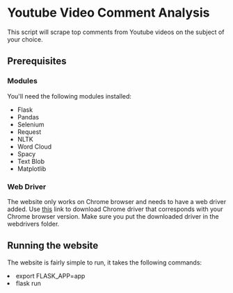 # Youtube Video Comment Analysis

This script will scrape top comments from Youtube videos on the subject of your choice. 


## Prerequisites 

### Modules

You'll need the following modules installed:
<ul>
  <li>Flask</li>
  <li>Pandas</li>
  <li>Selenium</li>
  <li>Request</li>
  <li>NLTK</li>
  <li>Word Cloud</li>
  <li>Spacy</li>
  <li>Text Blob</li>
  <li>Matplotlib</li>
</ul>

### Web Driver

The website only works on Chrome browser and needs to have a web driver added.
Use <a href="https://chromedriver.chromium.org/downloads" target="_blank">this</a> link to download Chrome driver that corresponds with your Chrome browser version. Make sure you put the downloaded driver in the webdrivers folder.


## Running the website
The website is fairly simple to run, it takes the following commands:
<li>export FLASK_APP=app</li>
<li>flask run</li>
  
